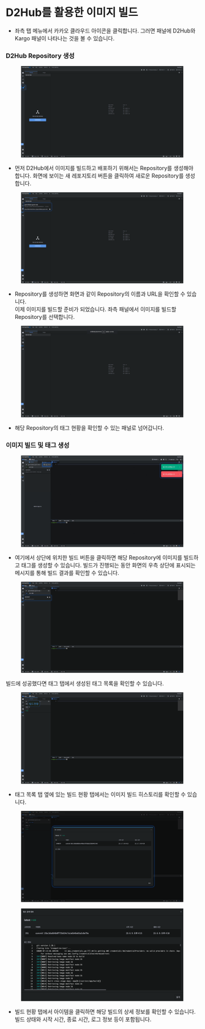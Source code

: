 # D2Hub를 활용한 이미지 빌드

* 좌측 탭 메뉴에서 카카오 클라우드 아이콘을 클릭합니다. 그러면 패널에 D2Hub와 Kargo 패널이 나타나는 것을 볼 수 있습니다.

### **D2Hub Repository 생성**

<figure><img src="../../.gitbook/assets/image (138).png" alt=""><figcaption></figcaption></figure>

* 먼저 D2Hub에서 이미지를 빌드하고 배포하기 위해서는 Repository를 생성해야 합니다. 화면에 보이는 새 레포지토리 버튼을 클릭하여 새로운 Repository를 생성합니다.

<figure><img src="../../.gitbook/assets/image (114).png" alt=""><figcaption></figcaption></figure>

* Repository를 생성하면 화면과 같이 Repository의 이름과 URL을 확인할 수 있습니다.\
  이제 이미지를 빌드할 준비가 되었습니다. 좌측 패널에서 이미지를 빌드할 Repository를 선택합니다.

<figure><img src="../../.gitbook/assets/image (123).png" alt=""><figcaption></figcaption></figure>

* 해당 Repository의 태그 현황을 확인할 수 있는 패널로 넘어갑니다.

### **이미지 빌드 및 태그 생성**

<figure><img src="../../.gitbook/assets/image (13).png" alt=""><figcaption></figcaption></figure>

* 여기에서 상단에 위치한 빌드 버튼을 클릭하면 해당 Repository에 이미지를 빌드하고 태그를 생성할 수 있습니다. 빌드가 진행되는 동안 화면의 우측 상단에 표시되는 메시지를 통해 빌드 결과를 확인할 수 있습니다.

<figure><img src="../../.gitbook/assets/image (129).png" alt=""><figcaption></figcaption></figure>

빌드에 성공했다면 태그 탭에서 생성된 태그 목록을 확인할 수 있습니다.

<figure><img src="../../.gitbook/assets/image (108).png" alt=""><figcaption></figcaption></figure>

* 태그 목록 탭 옆에 있는 빌드 현황 탭에서는 이미지 빌드 히스토리를 확인할 수 있습니다.

<figure><img src="../../.gitbook/assets/image (160).png" alt=""><figcaption></figcaption></figure>

<figure><img src="../../.gitbook/assets/image (177).png" alt=""><figcaption></figcaption></figure>

* 빌드 현황 탭에서 아이템을 클릭하면 해당 빌드의 상세 정보를 확인할 수 있습니다. 빌드 상태와 시작 시간, 종료 시간, 로그 정보 등이 포함됩니다.
